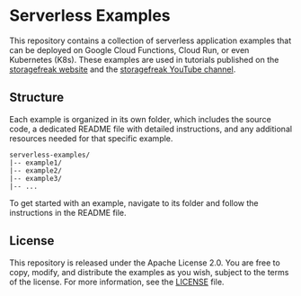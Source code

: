 # Serverless Examples

This repository contains a collection of serverless application examples that can be deployed on Google Cloud Functions, Cloud Run, or even Kubernetes (K8s). These examples are used in tutorials published on the [storagefreak website](https://www.storagefreak.net) and the [storagefreak YouTube channel](https://www.youtube.com/@storagefreak).

## Structure

Each example is organized in its own folder, which includes the source code, a dedicated README file with detailed instructions, and any additional resources needed for that specific example.
```
serverless-examples/
|-- example1/
|-- example2/
|-- example3/
|-- ...
```

To get started with an example, navigate to its folder and follow the instructions in the README file.

## License

This repository is released under the Apache License 2.0. You are free to copy, modify, and distribute the examples as you wish, subject to the terms of the license. For more information, see the [LICENSE](LICENSE) file.
